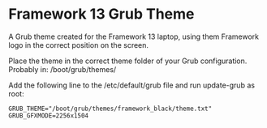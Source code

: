 # Framework 13 Grub Theme
A Grub theme created for the Framework 13 laptop, using them Framework logo in the correct position on the screen.

Place the theme in the correct theme folder of your Grub configuration. Probably in: /boot/grub/themes/

Add the following line to the /etc/default/grub file and run update-grub as root:
```
GRUB_THEME="/boot/grub/themes/framework_black/theme.txt"
GRUB_GFXMODE=2256x1504
```
